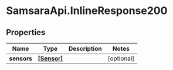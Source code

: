 # SamsaraApi.InlineResponse200

## Properties
Name | Type | Description | Notes
------------ | ------------- | ------------- | -------------
**sensors** | [**[Sensor]**](Sensor.md) |  | [optional] 


